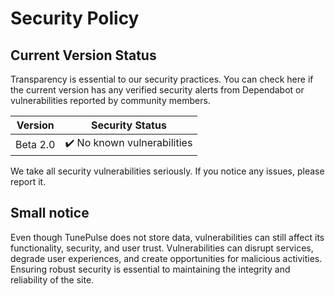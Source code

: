 # Security Policy

## Current Version Status

Transparency is essential to our security practices. You can check here if the current version has any verified security alerts from Dependabot or vulnerabilities reported by community members.

| Version | Security Status        |
| ------- | ---------------------- |
| Beta 2.0    | ✔️ No known vulnerabilities |

We take all security vulnerabilities seriously. If you notice any issues, please report it.

## Small notice
Even though TunePulse does not store data, vulnerabilities can still affect its functionality, security, and user trust.
Vulnerabilities can disrupt services, degrade user experiences, and create opportunities for malicious activities. Ensuring robust security is essential to maintaining the integrity and reliability of the site.
